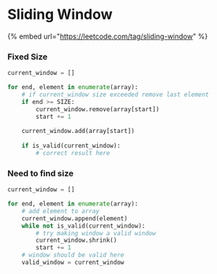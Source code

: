 # Sliding Window

{% embed url="https://leetcode.com/tag/sliding-window" %}

### Fixed Size

```python
current_window = []

for end, element in enumerate(array):
    # if current_window size exceeded remove last element
    if end >= SIZE:
        current_window.remove(array[start])
        start += 1
    
    current_window.add(array[start])
    
    if is_valid(current_window):
        # correct result here
```

### Need to find size

```python
current_window = []

for end, element in enumerate(array):
    # add element to array
    current_window.append(element)
    while not is_valid(current_window):
        # try making window a valid window
        current_window.shrink()
        start += 1
    # window should be valid here
    valid_window = current_window
```
